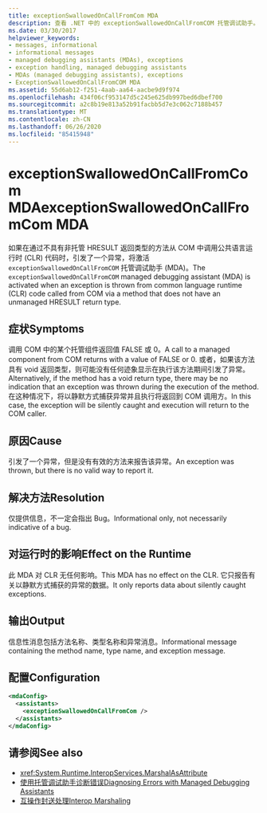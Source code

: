 ```yaml
---
title: exceptionSwallowedOnCallFromCom MDA
description: 查看 .NET 中的 exceptionSwallowedOnCallFromCOM 托管调试助手。 如果引发了异常，但没有正确的报告方法，则会发生此 MDA。
ms.date: 03/30/2017
helpviewer_keywords:
- messages, informational
- informational messages
- managed debugging assistants (MDAs), exceptions
- exception handling, managed debugging assistants
- MDAs (managed debugging assistants), exceptions
- ExceptionSwallowedOnCallFromCOM MDA
ms.assetid: 55d6ab12-f251-4aab-aa64-aacbe9d9f974
ms.openlocfilehash: 434f06cf953147d5c245e625db997bed6dbef700
ms.sourcegitcommit: a2c8b19e813a52b91facbb5d7e3c062c7188b457
ms.translationtype: MT
ms.contentlocale: zh-CN
ms.lasthandoff: 06/26/2020
ms.locfileid: "85415948"
---
```

# <a name="exceptionswallowedoncallfromcom-mda"></a><span data-ttu-id="0b2d9-104">exceptionSwallowedOnCallFromCom MDA</span><span class="sxs-lookup"><span data-stu-id="0b2d9-104">exceptionSwallowedOnCallFromCom MDA</span></span>
<span data-ttu-id="0b2d9-105">如果在通过不具有非托管 HRESULT 返回类型的方法从 COM 中调用公共语言运行时 (CLR) 代码时，引发了一个异常，将激活 `exceptionSwallowedOnCallFromCOM` 托管调试助手 (MDA)。</span><span class="sxs-lookup"><span data-stu-id="0b2d9-105">The `exceptionSwallowedOnCallFromCOM` managed debugging assistant (MDA) is activated when an exception is thrown from common language runtime (CLR) code called from COM via a method that does not have an unmanaged HRESULT return type.</span></span>  
  
## <a name="symptoms"></a><span data-ttu-id="0b2d9-106">症状</span><span class="sxs-lookup"><span data-stu-id="0b2d9-106">Symptoms</span></span>  
 <span data-ttu-id="0b2d9-107">调用 COM 中的某个托管组件返回值 FALSE 或 0。</span><span class="sxs-lookup"><span data-stu-id="0b2d9-107">A call to a managed component from COM returns with a value of FALSE or 0.</span></span> <span data-ttu-id="0b2d9-108">或者，如果该方法具有 void 返回类型，则可能没有任何迹象显示在执行该方法期间引发了异常。</span><span class="sxs-lookup"><span data-stu-id="0b2d9-108">Alternatively, if the method has a void return type, there may be no indication that an exception was thrown during the execution of the method.</span></span> <span data-ttu-id="0b2d9-109">在这种情况下，将以静默方式捕获异常并且执行将返回到 COM 调用方。</span><span class="sxs-lookup"><span data-stu-id="0b2d9-109">In this case, the exception will be silently caught and execution will return to the COM caller.</span></span>  
  
## <a name="cause"></a><span data-ttu-id="0b2d9-110">原因</span><span class="sxs-lookup"><span data-stu-id="0b2d9-110">Cause</span></span>  
 <span data-ttu-id="0b2d9-111">引发了一个异常，但是没有有效的方法来报告该异常。</span><span class="sxs-lookup"><span data-stu-id="0b2d9-111">An exception was thrown, but there is no valid way to report it.</span></span>  
  
## <a name="resolution"></a><span data-ttu-id="0b2d9-112">解决方法</span><span class="sxs-lookup"><span data-stu-id="0b2d9-112">Resolution</span></span>  
 <span data-ttu-id="0b2d9-113">仅提供信息，不一定会指出 Bug。</span><span class="sxs-lookup"><span data-stu-id="0b2d9-113">Informational only, not necessarily indicative of a bug.</span></span>  
  
## <a name="effect-on-the-runtime"></a><span data-ttu-id="0b2d9-114">对运行时的影响</span><span class="sxs-lookup"><span data-stu-id="0b2d9-114">Effect on the Runtime</span></span>  
 <span data-ttu-id="0b2d9-115">此 MDA 对 CLR 无任何影响。</span><span class="sxs-lookup"><span data-stu-id="0b2d9-115">This MDA has no effect on the CLR.</span></span> <span data-ttu-id="0b2d9-116">它只报告有关以静默方式捕获的异常的数据。</span><span class="sxs-lookup"><span data-stu-id="0b2d9-116">It only reports data about silently caught exceptions.</span></span>  
  
## <a name="output"></a><span data-ttu-id="0b2d9-117">输出</span><span class="sxs-lookup"><span data-stu-id="0b2d9-117">Output</span></span>  
 <span data-ttu-id="0b2d9-118">信息性消息包括方法名称、类型名称和异常消息。</span><span class="sxs-lookup"><span data-stu-id="0b2d9-118">Informational message containing the method name, type name, and exception message.</span></span>  
  
## <a name="configuration"></a><span data-ttu-id="0b2d9-119">配置</span><span class="sxs-lookup"><span data-stu-id="0b2d9-119">Configuration</span></span>  
  
```xml  
<mdaConfig>  
  <assistants>  
    <exceptionSwallowedOnCallFromCom />  
  </assistants>  
</mdaConfig>  
```  
  
## <a name="see-also"></a><span data-ttu-id="0b2d9-120">请参阅</span><span class="sxs-lookup"><span data-stu-id="0b2d9-120">See also</span></span>

- <xref:System.Runtime.InteropServices.MarshalAsAttribute>
- [<span data-ttu-id="0b2d9-121">使用托管调试助手诊断错误</span><span class="sxs-lookup"><span data-stu-id="0b2d9-121">Diagnosing Errors with Managed Debugging Assistants</span></span>](diagnosing-errors-with-managed-debugging-assistants.md)
- [<span data-ttu-id="0b2d9-122">互操作封送处理</span><span class="sxs-lookup"><span data-stu-id="0b2d9-122">Interop Marshaling</span></span>](../interop/interop-marshaling.md)
